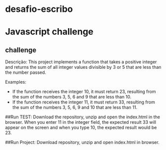 # desafio-escribo
# Javascript challenge 
## challenge

Descrição:
This project implements a function that takes a positive integer and returns the sum of all integer values divisible by 3 or 5 that are less than the number passed.

Examples:
- If the function receives the integer 10, it must return 23, resulting from the sum of the numbers 3, 5, 6 and 9 that are less than 10.
- If the function receives the integer 11, it must return 33, resulting from the sum of the numbers 3, 5, 6, 9 and 10 that are less than 11.

##Run TEST:
Download the repository, unzip and open the index.html in the browser. When you enter 11 in the integer field, the expected result 33 will appear on the screen and when you type 10, the expected result would be 23.

 
##Run Project:
Download repository, unzip and open index.html in browser.